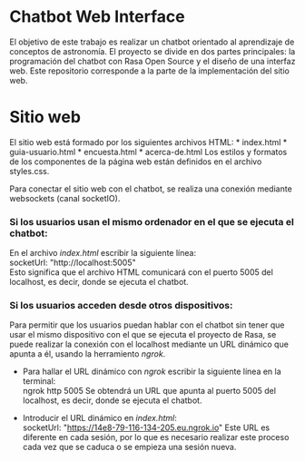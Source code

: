 # Chatbot Web Interface
El objetivo de este trabajo es realizar un chatbot orientado al aprendizaje de conceptos de astronomía. El proyecto se divide en dos partes principales: la programación del chatbot con Rasa Open Source y el diseño de una interfaz web. Este repositorio corresponde a la parte de la implementación del sitio web.

# Sitio web
El sitio web está formado por los siguientes archivos HTML:
	* index.html
	* guia-usuario.html
	* encuesta.html
	* acerca-de.html
Los estilos y formatos de los componentes de la página web están definidos en el archivo styles.css.

Para conectar el sitio web con el chatbot, se realiza una conexión mediante websockets (canal socketIO). 
### Si los usuarios usan el mismo ordenador en el que se ejecuta el chatbot:
En el archivo _index.html_ escribir la siguiente línea:  
	socketUrl: "http://localhost:5005"  
Esto significa que el archivo HTML comunicará con el puerto 5005 del localhost, es decir, donde se ejecuta el chatbot.	

### Si los usuarios acceden desde otros dispositivos:
Para permitir que los usuarios puedan hablar con el chatbot sin tener que usar el mismo dispositivo con el que se ejecuta el proyecto de Rasa, se puede realizar la conexión con el localhost mediante un URL dinámico que apunta a él, usando la herramiento _ngrok_.
- Para hallar el URL dinámico con _ngrok_ escribir la siguiente línea en la terminal:  
	ngrok http 5005
Se obtendrá un URL que apunta al puerto 5005 del localhost, es decir, donde se ejecuta el chatbot.

- Introducir el URL dinámico en _index.html_:  
	socketUrl: "https://14e8-79-116-134-205.eu.ngrok.io"
Este URL es diferente en cada sesión, por lo que es necesario realizar este proceso cada vez que se caduca o se empieza una sesión nueva.
